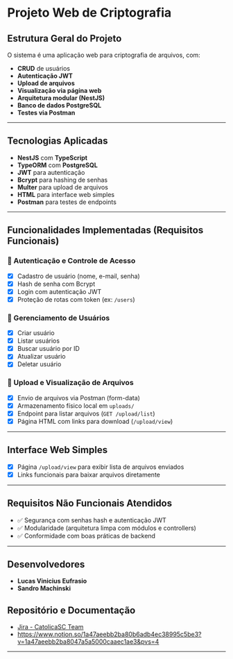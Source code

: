 # Projeto Web de Criptografia

## Estrutura Geral do Projeto

O sistema é uma aplicação web para criptografia de arquivos, com:

- **CRUD** de usuários
- **Autenticação JWT**
- **Upload de arquivos**
- **Visualização via página web**
- **Arquitetura modular (NestJS)**
- **Banco de dados PostgreSQL**
- **Testes via Postman**

---

## Tecnologias Aplicadas

- **NestJS** com **TypeScript**
- **TypeORM** com **PostgreSQL**
- **JWT** para autenticação
- **Bcrypt** para hashing de senhas
- **Multer** para upload de arquivos
- **HTML** para interface web simples
- **Postman** para testes de endpoints

---

## Funcionalidades Implementadas (Requisitos Funcionais)

### 🔐 Autenticação e Controle de Acesso

- [x] Cadastro de usuário (nome, e-mail, senha)
- [x] Hash de senha com Bcrypt
- [x] Login com autenticação JWT
- [x] Proteção de rotas com token (ex: `/users`)

### 👤 Gerenciamento de Usuários

- [x] Criar usuário
- [x] Listar usuários
- [x] Buscar usuário por ID
- [x] Atualizar usuário
- [x] Deletar usuário

### 📁 Upload e Visualização de Arquivos

- [x] Envio de arquivos via Postman (form-data)
- [x] Armazenamento físico local em `uploads/`
- [x] Endpoint para listar arquivos (`GET /upload/list`)
- [x] Página HTML com links para download (`/upload/view`)

---

## Interface Web Simples

- [x] Página `/upload/view` para exibir lista de arquivos enviados
- [x] Links funcionais para baixar arquivos diretamente

---

## Requisitos Não Funcionais Atendidos

- ✅ Segurança com senhas hash e autenticação JWT
- ✅ Modularidade (arquitetura limpa com módulos e controllers)
- ✅ Conformidade com boas práticas de backend

---

## Desenvolvedores

- **Lucas Vinicius Eufrasio**
- **Sandro Machinski**

## Repositório e Documentação

- [Jira - CatolicaSC Team](https://catolicasc-team.atlassian.net/jira/software/projects/LS/boards/2?atlOrigin=eyJpIjoiY2Y4YjhkNGFlOTQxNGI0OTg2ZmQ5NTg4ZjYxNzhmOWEiLCJwIjoiaiJ9)
- https://www.notion.so/1a47aeebb2ba80b6adb4ec38995c5be3?v=1a47aeebb2ba8047a5a5000caaec1ae3&pvs=4
---

